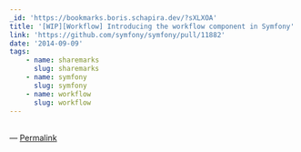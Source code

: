 ```yaml
---
_id: 'https://bookmarks.boris.schapira.dev/?sXLXOA'
title: '[WIP][Workflow] Introducing the workflow component in Symfony'
link: 'https://github.com/symfony/symfony/pull/11882'
date: '2014-09-09'
tags:
    - name: sharemarks
      slug: sharemarks
    - name: symfony
      slug: symfony
    - name: workflow
      slug: workflow
---
```


<br>&#8212;
<a href="https://bookmarks.boris.schapira.dev/?sXLXOA" title="Permalink">Permalink</a>
